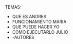 TEMAS:
- QUE ES  ANDRES
- FUNCIONAMIENTO   MARIA
- QUE PUEDE HACER  YO
- COMO EJECUTARLO  JULIO
- -AUTORES
